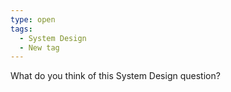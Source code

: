 ```yaml
---
type: open
tags: 
  - System Design
  - New tag
---
```

What do you think of this System Design question?